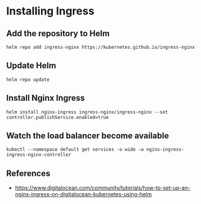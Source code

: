 # Installing Ingress

## Add the repository to Helm

```
helm repo add ingress-nginx https://kubernetes.github.io/ingress-nginx
```

## Update Helm

```
helm repo update
```

## Install Nginx Ingress

```
helm install nginx-ingress ingress-nginx/ingress-nginx --set controller.publishService.enabled=true
```

## Watch the load balancer become available

```
kubectl --namespace default get services -o wide -w nginx-ingress-ingress-nginx-controller
```

## References

- https://www.digitalocean.com/community/tutorials/how-to-set-up-an-nginx-ingress-on-digitalocean-kubernetes-using-helm

